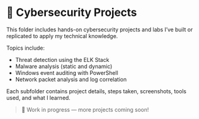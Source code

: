 # 🔬 Cybersecurity Projects

This folder includes hands-on cybersecurity projects and labs I’ve built or replicated to apply my technical knowledge.

Topics include:
- Threat detection using the ELK Stack
- Malware analysis (static and dynamic)
- Windows event auditing with PowerShell
- Network packet analysis and log correlation

Each subfolder contains project details, steps taken, screenshots, tools used, and what I learned.

> 🚧 Work in progress — more projects coming soon!
